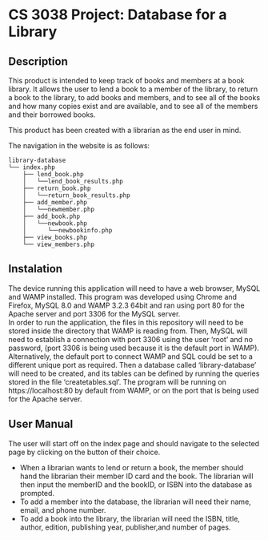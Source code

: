 # CS 3038 Project: Database for a Library 
## Description

This product is intended to keep track of books and members at a book library. It allows the user to lend a book to a member of the library, to return a book to the library, to add books and members, and to see all of the books and how many copies exist and are available, and to see all of the members and their borrowed books. 

This product has been created with a librarian as the end user in mind. 

The navigation in the website is as follows:
```
library-database
└── index.php
    ├── lend_book.php
    │   └──lend_book_results.php
    ├── return_book.php
    │   └──return_book_results.php
    ├── add_member.php
    │   └──newmember.php
    ├── add_book.php
    │   └──newbook.php
    │      └──newbookinfo.php
    ├── view_books.php
    └── view_members.php
```
## Instalation

The device running this application will need to have a web browser, MySQL and WAMP installed. This program was developed using Chrome and Firefox, MySQL 8.0 and WAMP 3.2.3 64bit and ran using port 80 for the Apache server and port 3306 for the MySQL server.  
In order to run the application, the files in this repository will need to be stored inside the directory that WAMP is reading from. Then, MySQL will need to establish a connection with port 3306 using the user ‘root’ and no password, (port 3306 is being used because it is the default port in WAMP). Alternatively, the default port to connect WAMP and SQL could be set to a different unique port as required. Then a database called ‘library-database’ will need to be created, and its tables can be defined by running the queries stored in the file ‘createtables.sql’.
The program will be running on https://localhost:80 by default from WAMP, or on the port that is being used for the Apache server.

## User Manual 
The user will start off on the index page and should navigate to the selected page by clicking on the button of their choice. 
- When a librarian wants to lend or return a book, the member should hand the librarian their member ID card and the book. The librarian will then input the memberID and the bookID, or ISBN into the database as prompted. 
- To add a member into the database, the librarian will need their name, email, and phone number. 
- To add a book into the library, the librarian will need the ISBN, title, author, edition, publishing year, publisher,and number of pages.



